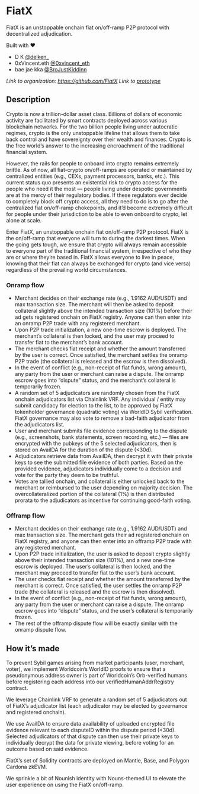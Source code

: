 # FiatX
FiatX is an unstoppable onchain fiat on/off-ramp P2P protocol with decentralized adjudication.

Built with ❤️
- D K [@delken_](https://twitter.com/delken_)
- 0xVincent.eth [@0xvincent_eth](https://twitter.com/0xvincent_eth)
- bae jae kka [@BroJustKiddinn](https://twitter.com/BroJustKiddinn)

*Link to organization: https://github.com/FiatX
Link to [prototype](https://www.figma.com/proto/3R50iekhx7heSsngNIl4sk/FiatX-v0?page-id=93%3A10&type=design&node-id=93-11&viewport=75%2C223%2C0.04&t=aU95BMLlMabchvtP-1&scaling=min-zoom&mode=design)*

## Description
Crypto is now a trillion-dollar asset class. Billions of dollars of economic activity are facilitated by smart contracts deployed across various blockchain networks. For the two billion people living under autocratic regimes, crypto is the only unstoppable lifeline that allows them to take back control and have sovereignty over their wealth and finances. Crypto is the free world’s answer to the increasing encroachment of the traditional financial system.

However, the rails for people to onboard into crypto remains extremely brittle. As of now, all fiat-crypto on/off-ramps are operated or maintained by centralized entities (e.g., CEXs, payment processors, banks, etc.). This current status quo presents an existential risk to crypto access for the people who need it the most — people living under despotic governments are at the mercy of their regulatory bodies. If these regulators ever decide to completely block off crypto access, all they need to do is to go after the centralized fiat on/off-ramp chokepoints, and it’d become extremely difficult for people under their jurisdiction to be able to even onboard to crypto, let alone at scale.

Enter FiatX, an unstoppable onchain fiat on/off-ramp P2P protocol. FiatX is the on/off-ramp that everyone will turn to during the darkest times. When the going gets tough, we ensure that crypto will always remain accessible to everyone part of the traditional financial system, irrespective of who they are or where they’re based in. FiatX allows everyone to live in peace, knowing that their fiat can always be exchanged for crypto (and vice versa) regardless of the prevailing world circumstances.

### Onramp flow
- Merchant decides on their exchange rate (e.g., 1.9162 AUD/USDT) and max transaction size. The merchant will then be asked to deposit collateral slightly above the intended transaction size (101%) before their ad gets registered onchain on FiatX registry. Anyone can then enter into an onramp P2P trade with any registered merchant.
- Upon P2P trade initialization, a new one-time escrow is deployed. The merchant’s collateral is then locked, and the user may proceed to transfer fiat to the merchant’s bank account.
- The merchant checks fiat receipt and whether the amount transferred by the user is correct. Once satisfied, the merchant settles the onramp P2P trade (the collateral is released and the escrow is then dissolved).
- In the event of conflict (e.g., non-receipt of fiat funds, wrong amount), any party from the user or merchant can raise a dispute. The onramp escrow goes into “dispute” status, and the merchant’s collateral is temporarily frozen.
- A random set of 5 adjudicators are randomly chosen from the FiatX onchain adjudicators list via Chainlink VRF. Any individual / entity may submit candidacy for election to the list, to be approved by FiatX tokenholder governance (quadratic voting) via WorldID Sybil verification. FiatX governance may also vote to remove a bad-faith adjudicator from the adjudicators list.
- User and merchant submits file evidence corresponding to the dispute (e.g., screenshots, bank statements, screen recording, etc.) — files are encrypted with the pubkeys of the 5 selected adjudicators, then is stored on AvailDA for the duration of the dispute (<30d).
- Adjudicators retrieve data from AvailDA, then decrypt it with their private keys to see the submitted file evidence of both parties. Based on the provided evidence, adjudicators individually come to a decision and vote for the party they deem to be truthful.
- Votes are tallied onchain, and collateral is either unlocked back to the merchant or reimbursed to the user depending on majority decision. The overcollateralized portion of the collateral (1%) is then distributed prorata to the adjudicators as incentive for continuing good-faith voting.

### Offramp flow
- Merchant decides on their exchange rate (e.g., 1.9162 AUD/USDT) and max transaction size. The merchant gets their ad registered onchain on FiatX registry, and anyone can then enter into an offramp P2P trade with any registered merchant.
- Upon P2P trade initialization, the user is asked to deposit crypto slightly above their intended transaction size (101%), and a new one-time escrow is deployed. The user’s collateral is then locked, and the merchant may proceed to transfer fiat to the user’s bank account.
- The user checks fiat receipt and whether the amount transferred by the merchant is correct. Once satisfied, the user settles the onramp P2P trade (the collateral is released and the escrow is then dissolved).
- In the event of conflict (e.g., non-receipt of fiat funds, wrong amount), any party from the user or merchant can raise a dispute. The onramp escrow goes into “dispute” status, and the user’s collateral is temporarily frozen.
- The rest of the offramp dispute flow will be exactly similar with the onramp dispute flow.

## How it’s made
To prevent Sybil games arising from market participants (user, merchant, voter), we implement Worldcoin’s WorldID proofs to ensure that a pseudonymous address owner is part of Worldcoin’s Orb-verified humans before registering each address into our verifiedHumanAddrRegistry contract.

We leverage Chainlink VRF to generate a random set of 5 adjudicators out of FiatX’s adjudicator list (each adjudicator may be elected by governance and registered onchain).

We use AvailDA to ensure data availability of uploaded encrypted file evidence relevant to each disputeID within the dispute period (<30d). Selected adjudicators of that dispute can then use their private keys to individually decrypt the data for private viewing, before voting for an outcome based on said evidence.

FiatX’s set of Solidity contracts are deployed on Mantle, Base, and Polygon Cardona zkEVM.

We sprinkle a bit of Nounish identity with Nouns-themed UI to elevate the user experience on using the FiatX on/off-ramp.
